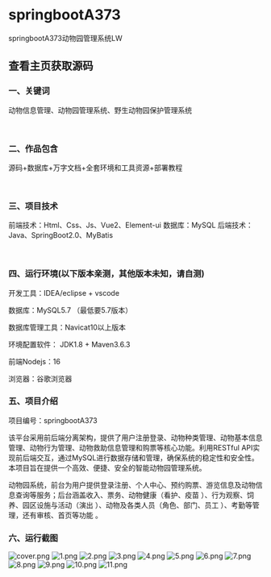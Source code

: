# springbootA373
springbootA373动物园管理系统LW
 
## 查看主页获取源码


### 一、关键词

动物信息管理、动物园管理系统、野生动物园保护管理系统

<br/>

### 二、作品包含

源码+数据库+万字文档+全套环境和工具资源+部署教程

<br/>

### 三、项目技术

前端技术：Html、Css、Js、Vue2、Element-ui 
数据库：MySQL
后端技术：Java、SpringBoot2.0、MyBatis

  
<br/>

### 四、运行环境(以下版本亲测，其他版本未知，请自测)

开发工具：IDEA/eclipse  + vscode

数据库：MySQL5.7 （最低要5.7版本）

数据库管理工具：Navicat10以上版本

环境配置软件： JDK1.8 + Maven3.6.3

前端Nodejs：16

浏览器：谷歌浏览器




### 五、项目介绍

项目编号：springbootA373

该平台采用前后端分离架构，提供了用户注册登录、动物种类管理、动物基本信息管理、动物行为管理、动物救助信息管理和购票等核心功能。利用RESTful API实现前后端交互，通过MySQL进行数据存储和管理，确保系统的稳定性和安全性。本项目旨在提供一个高效、便捷、安全的智能动物园管理系统。

动物园系统，前台为用户提供登录注册、个人中心、预约购票、游览信息及动物信息查询等服务；后台涵盖收入、票务、动物健康（看护、疫苗 ）、行为观察、饲养、园区设施与活动（演出 ）、动物及各类人员（角色、部门、员工 ）、考勤等管理，还有审核、首页等功能 。


### 六、运行截图

![cover.png](./cover.png)
![1.png](./1.png)
![2.png](./2.png)
![3.png](./3.png)
![4.png](./4.png)
![5.png](./5.png)
![6.png](./6.png)
![7.png](./7.png)
![8.png](./8.png)
![9.png](./9.png)
![10.png](./10.png)
![11.png](./11.png)
